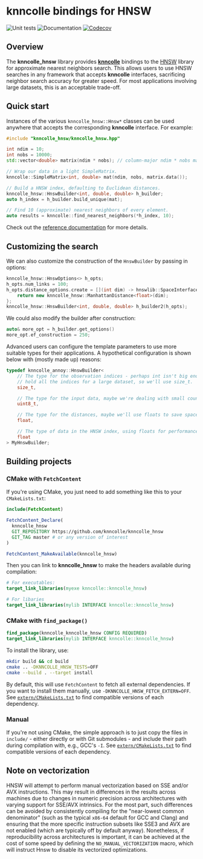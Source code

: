 # knncolle bindings for HNSW

![Unit tests](https://github.com/knncolle/knncolle_hnsw/actions/workflows/run-tests.yaml/badge.svg)
![Documentation](https://github.com/knncolle/knncolle_hnsw/actions/workflows/doxygenate.yaml/badge.svg)
[![Codecov](https://codecov.io/gh/knncolle/knncolle_hnsw/branch/master/graph/badge.svg)](https://codecov.io/gh/knncolle/knncolle_hnsw)

## Overview

The **knncolle_hnsw** library provides [**knncolle**](https://github.com/knncolle/knncolle) bindings to 
the [HNSW](https://github.com/nmslib/hnswlib) library for approximate nearest neighbors search.
This allows users to use HNSW searches in any framework that accepts **knncolle** interfaces, sacrificing neighbor search accuracy for greater speed.
For most applications involving large datasets, this is an acceptable trade-off.

## Quick start

Instances of the various `knncolle_hnsw::Hnsw*` classes can be used anywhere that accepts the corresponding **knncolle** interface.
For example:

```cpp
#include "knncolle_hnsw/knncolle_hnsw.hpp"

int ndim = 10;
int nobs = 10000;
std::vector<double> matrix(ndim * nobs); // column-major ndim * nobs matrix.

// Wrap our data in a light SimpleMatrix.
knncolle::SimpleMatrix<int, double> mat(ndim, nobs, matrix.data());

// Build a HNSW index, defaulting to Euclidean distances.
knncolle_hnsw::HnswBuilder<int, double, double> h_builder;
auto h_index = h_builder.build_unique(mat);

// Find 10 (approximate) nearest neighbors of every element.
auto results = knncolle::find_nearest_neighbors(*h_index, 10); 
```

Check out the [reference documentation](https://knncolle.github.io/knncolle_hnsw/) for more details.

## Customizing the search

We can also customize the construction of the `HnswBuilder` by passing in options:

```cpp
knncolle_hnsw::HnswOptions<> h_opts;
h_opts.num_links = 100;
h_opts.distance_options.create = [](int dim) -> hnswlib::SpaceInterface<float>* {
    return new knncolle_hnsw::ManhattanDistance<float>(dim);
};
knncolle_hnsw::HnswBuilder<int, double, double> h_builder2(h_opts);
```

We could also modify the builder after construction:

```cpp
auto& more_opt = h_builder.get_options()
more_opt.ef_construction = 250;
```

Advanced users can configure the template parameters to use more suitable types for their applications.
A hypothetical configuration is shown below with (mostly made up) reasons:

```cpp
typedef knncolle_annoy::HnswBuilder<
    // The type for the observation indices - perhaps int isn't big enough to
    // hold all the indices for a large dataset, so we'll use size_t.
    size_t,

    // The type for the input data, maybe we're dealing with small counts.
    uint8_t,

    // The type for the distances, maybe we'll use floats to save space.
    float,

    // The type of data in the HNSW index, using floats for performance.
    float
> MyHnswBuilder;
```

## Building projects 

### CMake with `FetchContent`

If you're using CMake, you just need to add something like this to your `CMakeLists.txt`:

```cmake
include(FetchContent)

FetchContent_Declare(
  knncolle_hnsw
  GIT_REPOSITORY https://github.com/knncolle/knncolle_hnsw
  GIT_TAG master # or any version of interest
)

FetchContent_MakeAvailable(knncolle_hnsw)
```

Then you can link to **knncolle_hnsw** to make the headers available during compilation:

```cmake
# For executables:
target_link_libraries(myexe knncolle::knncolle_hnsw)

# For libaries
target_link_libraries(mylib INTERFACE knncolle::knncolle_hnsw)
```

### CMake with `find_package()`

```cmake
find_package(knncolle_knncolle_hnsw CONFIG REQUIRED)
target_link_libraries(mylib INTERFACE knncolle::knncolle_hnsw)
```

To install the library, use:

```sh
mkdir build && cd build
cmake .. -DKNNCOLLE_HNSW_TESTS=OFF
cmake --build . --target install
```

By default, this will use `FetchContent` to fetch all external dependencies.
If you want to install them manually, use `-DKNNCOLLE_HNSW_FETCH_EXTERN=OFF`.
See [`extern/CMakeLists.txt`](extern/CMakeLists.txt) to find compatible versions of each dependency.

### Manual

If you're not using CMake, the simple approach is to just copy the files in `include/` - either directly or with Git submodules - and include their path during compilation with, e.g., GCC's `-I`.
See [`extern/CMakeLists.txt`](extern/CMakeLists.txt) to find compatible versions of each dependency.

## Note on vectorization

HNSW will attempt to perform manual vectorization based on SSE and/or AVX instructions.
This may result in differences in the results across machines due to changes in numeric precision across architectures with varying support for SSE/AVX intrinsics.
For the most part, such differences can be avoided by consistently compiling for the "near-lowest common denominator" (such as the typical `x86-64` default for GCC and Clang) 
and ensuring that the more specific instruction subsets like SSE3 and AVX are not enabled (which are typically off by default anyway).
Nonetheless, if reproducibility across architectures is important, it can be achieved at the cost of some speed by defining the `NO_MANUAL_VECTORIZATION` macro,
which will instruct Hnsw to disable its vectorized optimizations.
